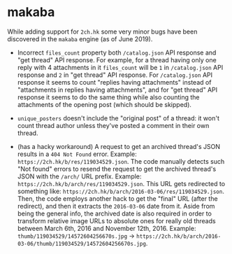 # makaba

While adding support for `2ch.hk` some very minor bugs have been discovered in the `makaba` engine (as of June 2019).

* Incorrect `files_count` property both `/catalog.json` API response and "get thread" API response. For example, for a thread having only one reply with 4 attachments in it `files_count` will be `1` in `/catalog.json` API response and `2` in "get thread" API response. For `/catalog.json` API response it seems to count "replies having attachments" instead of "attachments in replies having attachments", and for "get thread" API response it seems to do the same thing while also counting the attachments of the opening post (which should be skipped).

* `unique_posters` doesn't include the "original post" of a thread: it won't count thread author unless they've posted a comment in their own thread.

* (has a hacky workaround) A request to get an archived thread's JSON results in a `404 Not Found` error. Example: `https://2ch.hk/b/res/119034529.json`. The code manually detects such "Not found" errors to resend the request to get the archived thread's JSON with the `/arch/` URL prefix. Example: `https://2ch.hk/b/arch/res/119034529.json`. This URL gets redirected to something like: `https://2ch.hk/b/arch/2016-03-06/res/119034529.json`. Then, the code employs another hack to get the "final" URL (after the redirect), and then it extracts the `2016-03-06` date from it. Aside from being the general info, the archived date is also required in order to transform relative image URLs to absolute ones for really old threads between March 6th, 2016 and November 12th, 2016. Example: `thumb/119034529/14572604256670s.jpg` -> `https://2ch.hk/b/arch/2016-03-06/thumb/119034529/14572604256670s.jpg`.